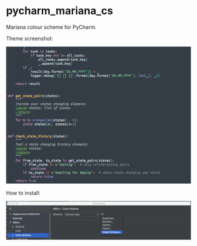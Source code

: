 # pycharm_mariana_cs
Mariana colour scheme for PyCharm.

Theme screenshot:

![Python code view](/mariana_example.png)

How to install:

![Import here](/pycharm_import.png)

